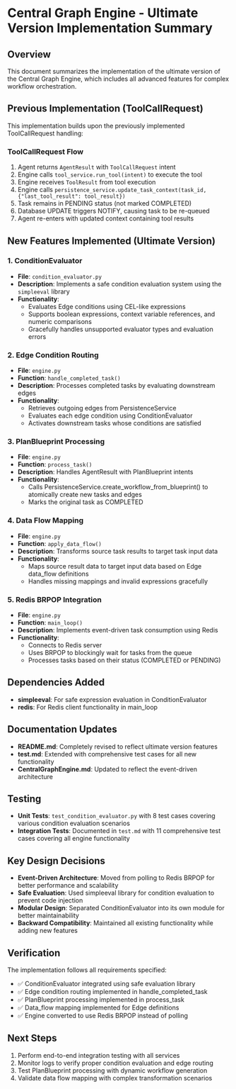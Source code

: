 # Central Graph Engine - Ultimate Version Implementation Summary

## Overview
This document summarizes the implementation of the ultimate version of the Central Graph Engine, which includes all advanced features for complex workflow orchestration.

## Previous Implementation (ToolCallRequest)
This implementation builds upon the previously implemented ToolCallRequest handling:

### ToolCallRequest Flow
1. Agent returns `AgentResult` with `ToolCallRequest` intent
2. Engine calls `tool_service.run_tool(intent)` to execute the tool
3. Engine receives `ToolResult` from tool execution
4. Engine calls `persistence_service.update_task_context(task_id, {"last_tool_result": tool_result})`
5. Task remains in PENDING status (not marked COMPLETED)
6. Database UPDATE triggers NOTIFY, causing task to be re-queued
7. Agent re-enters with updated context containing tool results

## New Features Implemented (Ultimate Version)

### 1. ConditionEvaluator
- **File**: `condition_evaluator.py`
- **Description**: Implements a safe condition evaluation system using the `simpleeval` library
- **Functionality**: 
  - Evaluates Edge conditions using CEL-like expressions
  - Supports boolean expressions, context variable references, and numeric comparisons
  - Gracefully handles unsupported evaluator types and evaluation errors

### 2. Edge Condition Routing
- **File**: `engine.py`
- **Function**: `handle_completed_task()`
- **Description**: Processes completed tasks by evaluating downstream edges
- **Functionality**:
  - Retrieves outgoing edges from PersistenceService
  - Evaluates each edge condition using ConditionEvaluator
  - Activates downstream tasks whose conditions are satisfied

### 3. PlanBlueprint Processing
- **File**: `engine.py`
- **Function**: `process_task()`
- **Description**: Handles AgentResult with PlanBlueprint intents
- **Functionality**:
  - Calls PersistenceService.create_workflow_from_blueprint() to atomically create new tasks and edges
  - Marks the original task as COMPLETED

### 4. Data Flow Mapping
- **File**: `engine.py`
- **Function**: `apply_data_flow()`
- **Description**: Transforms source task results to target task input data
- **Functionality**:
  - Maps source result data to target input data based on Edge data_flow definitions
  - Handles missing mappings and invalid expressions gracefully

### 5. Redis BRPOP Integration
- **File**: `engine.py`
- **Function**: `main_loop()`
- **Description**: Implements event-driven task consumption using Redis
- **Functionality**:
  - Connects to Redis server
  - Uses BRPOP to blockingly wait for tasks from the queue
  - Processes tasks based on their status (COMPLETED or PENDING)

## Dependencies Added
- **simpleeval**: For safe expression evaluation in ConditionEvaluator
- **redis**: For Redis client functionality in main_loop

## Documentation Updates
- **README.md**: Completely revised to reflect ultimate version features
- **test.md**: Extended with comprehensive test cases for all new functionality
- **CentralGraphEngine.md**: Updated to reflect the event-driven architecture

## Testing
- **Unit Tests**: `test_condition_evaluator.py` with 8 test cases covering various condition evaluation scenarios
- **Integration Tests**: Documented in `test.md` with 11 comprehensive test cases covering all engine functionality

## Key Design Decisions
- **Event-Driven Architecture**: Moved from polling to Redis BRPOP for better performance and scalability
- **Safe Evaluation**: Used simpleeval library for condition evaluation to prevent code injection
- **Modular Design**: Separated ConditionEvaluator into its own module for better maintainability
- **Backward Compatibility**: Maintained all existing functionality while adding new features

## Verification
The implementation follows all requirements specified:
- ✅ ConditionEvaluator integrated using safe evaluation library
- ✅ Edge condition routing implemented in handle_completed_task
- ✅ PlanBlueprint processing implemented in process_task
- ✅ Data_flow mapping implemented for Edge definitions
- ✅ Engine converted to use Redis BRPOP instead of polling

## Next Steps
1. Perform end-to-end integration testing with all services
2. Monitor logs to verify proper condition evaluation and edge routing
3. Test PlanBlueprint processing with dynamic workflow generation
4. Validate data flow mapping with complex transformation scenarios